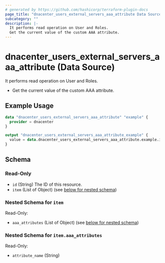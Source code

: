 ```yaml
---
# generated by https://github.com/hashicorp/terraform-plugin-docs
page_title: "dnacenter_users_external_servers_aaa_attribute Data Source - terraform-provider-dnacenter"
subcategory: ""
description: |-
  It performs read operation on User and Roles.
  Get the current value of the custom AAA attribute.
---
```


# dnacenter_users_external_servers_aaa_attribute (Data Source)

It performs read operation on User and Roles.

- Get the current value of the custom AAA attribute.

## Example Usage

```terraform
data "dnacenter_users_external_servers_aaa_attribute" "example" {
  provider = dnacenter
}

output "dnacenter_users_external_servers_aaa_attribute_example" {
  value = data.dnacenter_users_external_servers_aaa_attribute.example.item
}
```

<!-- schema generated by tfplugindocs -->
## Schema

### Read-Only

- `id` (String) The ID of this resource.
- `item` (List of Object) (see [below for nested schema](#nestedatt--item))

<a id="nestedatt--item"></a>
### Nested Schema for `item`

Read-Only:

- `aaa_attributes` (List of Object) (see [below for nested schema](#nestedobjatt--item--aaa_attributes))

<a id="nestedobjatt--item--aaa_attributes"></a>
### Nested Schema for `item.aaa_attributes`

Read-Only:

- `attribute_name` (String)
